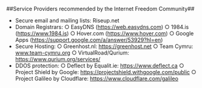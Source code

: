 ##Service Providers recommended by the Internet Freedom Community##
- Secure email and mailing lists: Riseup.net
- Domain Registrars: 
○	EasyDNS (https://web.easydns.com)
○	1984.is (https://www.1984.is)
○	Hover.com (https://www.hover.com)
○	Google Apps (https://support.google.com/a/answer/53929?hl=en) 
- Secure Hosting: 
○	Greenhost.nl: https://greenhost.net
○	Team Cymru: www.team-cymru.org
○	VirtualRoad/Qurium: https://www.qurium.org/services/ 
- DDOS protection: 
○	Deflect by Equalit.ie: https://www.deflect.ca
○	Project Shield by Google: https://projectshield.withgoogle.com/public
○	Project Galileo by Cloudflare: https://www.cloudflare.com/galileo
